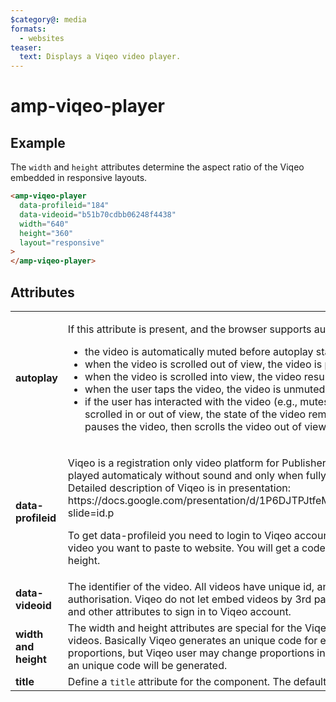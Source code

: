 ```yaml
---
$category@: media
formats:
  - websites
teaser:
  text: Displays a Viqeo video player.
---
```


<!---
Copyright 2018 The AMP HTML Authors. All Rights Reserved.

Licensed under the Apache License, Version 2.0 (the "License");
you may not use this file except in compliance with the License.
You may obtain a copy of the License at

      http://www.apache.org/licenses/LICENSE-2.0

Unless required by applicable law or agreed to in writing, software
distributed under the License is distributed on an "AS-IS" BASIS,
WITHOUT WARRANTIES OR CONDITIONS OF ANY KIND, either express or implied.
See the License for the specific language governing permissions and
limitations under the License.
-->

# amp-viqeo-player

## Example

The `width` and `height` attributes determine the aspect ratio of the Viqeo embedded in responsive layouts.

```html
<amp-viqeo-player
  data-profileid="184"
  data-videoid="b51b70cdbb06248f4438"
  width="640"
  height="360"
  layout="responsive"
>
</amp-viqeo-player>
```

## Attributes

<table>
  <tr>
    <td width="40%"><strong>autoplay</strong></td>
    <td><p>If this attribute is present, and the browser supports autoplay:</p>
<ul>
  <li>the video is automatically muted before autoplay starts</li>
  <li>when the video is scrolled out of view, the video is paused</li>
  <li>when the video is scrolled into view, the video resumes playback</li>
  <li>when the user taps the video, the video is unmuted</li>
  <li>if the user has interacted with the video (e.g., mutes/unmutes, pauses/resumes, etc.), and the video is scrolled in or out of view, the state of the video remains as how the user left it. For example, if the user pauses the video, then scrolls the video out of view and returns to the video, the video is still paused.</li>
</ul></td>
  </tr>
  <tr>
    <td width="40%"><strong>data-profileid</strong></td>
    <td><p>Viqeo is a registration only video platform for Publishers to add videos as illustrations. All videos are played automaticaly without sound and only when fully visible (minimum visible area possible is 50%).
  Detailed description of Viqeo is in presentation: https://docs.google.com/presentation/d/1P6DJTPJtfeMmPozv1pPz7Wner7NCcJ_DmlPOcVclgLE/present?slide=id.p</p>
<p>To get data-profileid you need to login to Viqeo account (https://viqeo.tv) and press 'Get code' near the video you want to paste to website. You will get a code with data-profileid, data-videoid &amp; width and height.</p></td>
  </tr>
  <tr>
    <td width="40%"><strong>data-videoid</strong></td>
    <td>The identifier of the video. All videos have unique id, and can be found in Viqeo account after authorisation. Viqeo do not let embed videos by 3rd party websites so only one way to get a data-videoid and other attributes to sign in to Viqeo account.</td>
  </tr>
  <tr>
    <td width="40%"><strong>width and height</strong></td>
    <td>The width and height attributes are special for the Viqeo embed. Viqeo supports any proportions of videos. Basically Viqeo generates an unique code for each video depending on video size and proportions, but Viqeo user may change proportions in interface. Anyway after pressing 'Get code' button an unique code will be generated.</td>
  </tr>
   <tr>
    <td width="40%"><strong>title</strong></td>
    <td>Define a <code>title</code> attribute for the component. The default is <code>Viqeo video</code>.</td>
  </tr>
</table>
